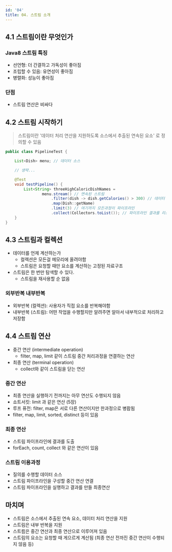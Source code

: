 ```yaml
---
id: '04'
title: 04. 스트림 소개
---
```


## 4.1 스트림이란 무엇인가

### Java8 스트림 특징

- 선언형: 더 간결하고 가독성이 좋아짐
- 조립할 수 있음: 유연성이 좋아짐
- 병렬화: 성능이 좋아짐

### 단점

- 스트림 연산은 비싸다

## 4.2 스트림 시작하기

> 스트림이란 '데이터 처리 연산을 지원하도록 소스에서 추출된 연속된 요소' 로 정의할 수 있음

```java
public class PipelineTest {

    List<Dish> menu; // 데이터 소스

    // 생략...

    @Test
    void testPipeline() {
        List<String> threeHighCaloricDishNames =
                menu.stream() // 연속된 스트림
                    .filter(dish -> dish.getCalories() > 300) // 데이터 처리 연산
                    .map(Dish::getName)
                    .limit(3) // 여기까지 모든과정이 파이프라인
                    .collect(Collectors.toList()); // 파이프라인 결과를 리스트로 반환
    }
}
```

## 4.3 스트림과 컬렉션

- 데이터를 언제 계산하는가
  - 컬렉션은 모든걸 메모리에 올려야함
  - 스트림은 요청할 때만 요소를 계산하는 고정된 자료구조
- 스트림은 한 번만 탐색할 수 있다.
  - 스트림을 재사용할 순 없음

### 외부반복 내부반복

- 외부반복 (컬렉션): 사용자가 직접 요소를 반복해야함
- 내부반복 (스트림): 어떤 작업을 수행할지만 알려주면 알아서 내부적으로 처리하고 저장함

## 4.4 스트림 연산

- 중간 연산 (intermediate operation)
  - filter, map, limit 같이 스트림 중간 처리과정을 연결하는 연산
- 최종 연산 (terminal operation)
  - collect와 같이 스트림을 닫는 연산

### 중간 연산

- 최종 연산을 실행하기 전까지는 아무 연산도 수행되지 않음
- 쇼트서킷: limit 과 같은 연산 (5장)
- 루프 퓨전: filter, map은 서로 다른 연산이지만 한과정으로 병홥됨
- filter, map, limit, sorted, distinct 등이 있음

### 최종 연산

- 스트림 파이프라인에 결과를 도출
- forEach, count, collect 와 같은 연산이 있음

### 스트림 이용과정

- 질의를 수행할 데이터 소스
- 스트림 파이프라인을 구성할 중간 연산 연결
- 스트림 파이프라인을 실행하고 결과를 만들 최종연산

## 마치며

- 스트림은 소스에서 추출된 연속 요소, 데이터 처리 연산을 지원
- 스트림은 내부 반복을 지원
- 스트릠은 중간 연산과 최종 연산으로 이루어져 있음
- 스트림의 요소는 요청할 때 게으르게 계산됨 (최종 연산 전까진 중간 연산이 수행되지 않음 등)
